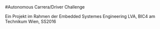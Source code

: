 #Autonomous Carrera/Driver Challenge

Ein Projekt im Rahmen der Embedded Systemes Engineering LVA, BIC4 am Technikum Wien, SS2016

